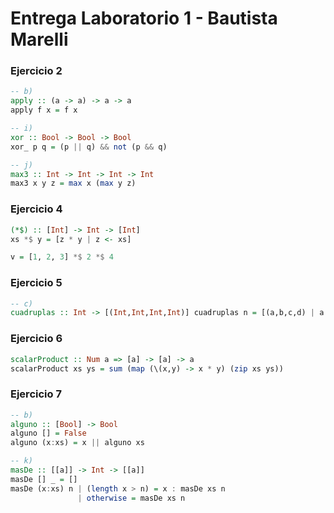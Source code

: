 # Entrega Laboratorio 1 - Bautista Marelli

### Ejercicio 2
```haskell
-- b)
apply :: (a -> a) -> a -> a
apply f x = f x

-- i)
xor :: Bool -> Bool -> Bool
xor_ p q = (p || q) && not (p && q)

-- j)
max3 :: Int -> Int -> Int -> Int
max3 x y z = max x (max y z)
```

### Ejercicio 4
```haskell
(*$) :: [Int] -> Int -> [Int]
xs *$ y = [z * y | z <- xs]

v = [1, 2, 3] *$ 2 *$ 4
```
### Ejercicio 5
```haskell
-- c)
cuadruplas :: Int -> [(Int,Int,Int,Int)] cuadruplas n = [(a,b,c,d) | a <- [1..n],b <- [1..n],c <- [1..n],d <- [1..n], a^2 + b^2 == c^2 + d^2]
```

### Ejercicio 6
```haskell
scalarProduct :: Num a => [a] -> [a] -> a
scalarProduct xs ys = sum (map (\(x,y) -> x * y) (zip xs ys))
```

### Ejercicio 7
```haskell
-- b)
alguno :: [Bool] -> Bool
alguno [] = False
alguno (x:xs) = x || alguno xs

-- k)
masDe :: [[a]] -> Int -> [[a]]
masDe [] _ = []
masDe (x:xs) n | (length x > n) = x : masDe xs n
               | otherwise = masDe xs n
```
